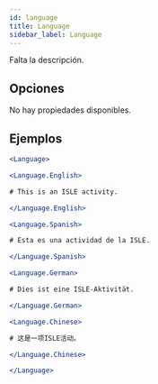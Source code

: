 ```yaml
---
id: language 
title: Language
sidebar_label: Language
---
```


Falta la descripción.

## Opciones

No hay propiedades disponibles.

## Ejemplos

```jsx live
<Language>

<Language.English>

# This is an ISLE activity.

</Language.English>

<Language.Spanish>

# Esta es una actividad de la ISLE.

</Language.Spanish>

<Language.German>

# Dies ist eine ISLE-Aktivität.

</Language.German>

<Language.Chinese>

# 这是一项ISLE活动。

</Language.Chinese>

</Language>
```

